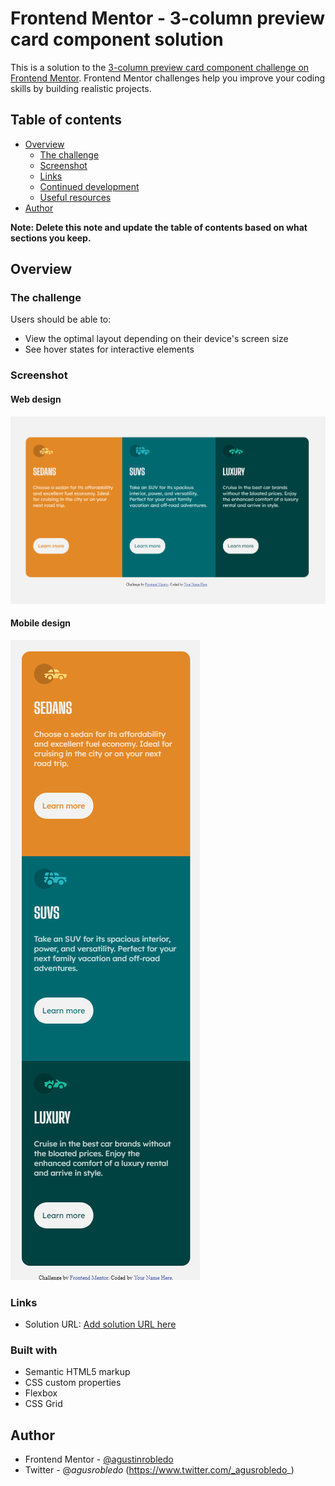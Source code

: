 # Frontend Mentor - 3-column preview card component solution

This is a solution to the [3-column preview card component challenge on Frontend Mentor](https://www.frontendmentor.io/challenges/3column-preview-card-component-pH92eAR2-). Frontend Mentor challenges help you improve your coding skills by building realistic projects. 

## Table of contents

- [Overview](#overview)
  - [The challenge](#the-challenge)
  - [Screenshot](#screenshot)
  - [Links](#links)
  - [Continued development](#continued-development)
  - [Useful resources](#useful-resources)
- [Author](#author)

**Note: Delete this note and update the table of contents based on what sections you keep.**

## Overview

### The challenge

Users should be able to:

- View the optimal layout depending on their device's screen size
- See hover states for interactive elements

### Screenshot
#### Web design
 ![web-design](https://github.com/agustinrobledo/Challenge-Cards/blob/main/screenshots%20of%20final%20design/Cards%20for%20web.png?raw=true)
#### Mobile design
 ![mobile-design](https://github.com/agustinrobledo/Challenge-Cards/blob/main/screenshots%20of%20final%20design/Cards%20for%20mobile.png?raw=true)

### Links

- Solution URL: [Add solution URL here](https://www.frontendmentor.io/solutions/i-used-flex-wrap-and-media-for-the-responsive-design-Nqo0TdVOs)


### Built with

- Semantic HTML5 markup
- CSS custom properties
- Flexbox
- CSS Grid

## Author
- Frontend Mentor - [@agustinrobledo](https://www.frontendmentor.io/profile/agustinrobledo)
- Twitter - @_agusrobledo_ (https://www.twitter.com/_agusrobledo_)

